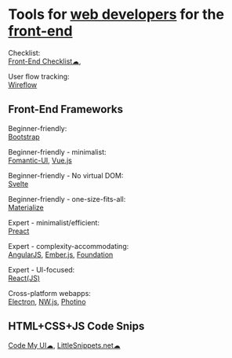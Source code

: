 
# Tools for [web developers](https://trendless.tech/web-dev/) for the [front-end](https://trendless.tech/ux-ui/)

Checklist:  
[Front-End Checklist☁](https://frontendchecklist.io/),

User flow tracking:  
[Wireflow](https://wireflow.co/)

## Front-End Frameworks

Beginner-friendly:  
[Bootstrap](https://getbootstrap.com/)

Beginner-friendly - minimalist:  
[Fomantic-UI](https://fomantic-ui.com/),
[Vue.js](https://vuejs.org/)

Beginner-friendly - No virtual DOM:  
[Svelte](https://svelte.dev/)

Beginner-friendly - one-size-fits-all:  
[Materialize](https://materializecss.com/)

Expert - minimalist/efficient:  
[Preact](https://preactjs.com/)

Expert - complexity-accommodating:  
[AngularJS](https://angularjs.org/),
[Ember.js](https://emberjs.com/),
[Foundation](https://get.foundation/)

Expert - UI-focused:  
[React(JS)](https://reactjs.org/)

Cross-platform webapps:  
[Electron](https://www.electronjs.org/),
[NW.js](https://nwjs.io/),
[Photino](https://www.tryphotino.io/)

## HTML+CSS+JS Code Snips

[Code My UI☁](https://codemyui.com/),
[LittleSnippets.net☁](https://littlesnippets.net/)
